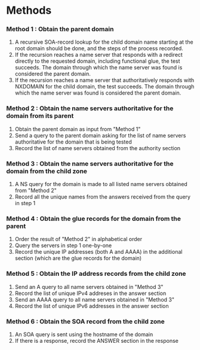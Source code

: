 Methods 
=======

### Method 1 : Obtain the parent domain

1. A recursive SOA-record lookup for the child domain name starting at the root
domain should be done, and the steps of the process recorded.
2. If the recursion reaches a name server that responds with a redirect directly 
to the requested domain, including functional glue, the test succeeds. The 
domain through which the name server was found is considered the parent domain.  
3. If the recursion reaches a name server that authoritatively responds with 
NXDOMAIN for the child domain, the test succeeds. The domain through which the 
name server was found is considered the parent domain.

### Method 2 : Obtain the name servers authoritative for the domain from its parent 

1. Obtain the parent domain as input from "Method 1" 
2. Send a query to the parent domain asking for the list of name servers 
authoritative for the domain that is being tested 
3. Record the list of name servers obtained from the authority section 

### Method 3 : Obtain the name servers authoritative for the domain from the child zone

1. A NS query for the domain is made to all listed name servers obtained from
"Method 2" 
2. Record all the unique names from the answers received from the query in 
step 1

### Method 4 : Obtain the glue records for the domain from the parent

1. Order the result of "Method 2" in alphabetical order 
2. Query the servers in step 1 one-by-one 
3. Record the unique IP addresses (both A and AAAA) in the additional 
section (which are the glue records for the domain)


### Method 5 : Obtain the IP address records from the child zone

1. Send an A query to all name servers obtained in "Method 3" 
2. Record the list of unique IPv4 addreses in the answer section 
3. Send an AAAA query to all name servers obtained in "Method 3" 
4. Record the list of unique IPv6 addresses in the answer section 

### Method 6 : Obtain the SOA record from the child zone

1. An SOA query is sent using the hostname of the domain 
2. If there is a response, record the ANSWER section in the response


